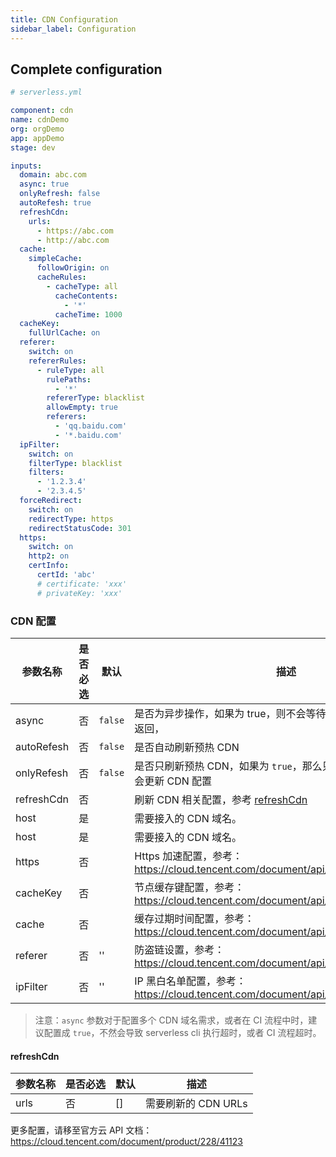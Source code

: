 ```yaml
---
title: CDN Configuration
sidebar_label: Configuration
---
```


## Complete configuration

```yml
# serverless.yml

component: cdn
name: cdnDemo
org: orgDemo
app: appDemo
stage: dev

inputs:
  domain: abc.com
  async: true
  onlyRefresh: false
  autoRefesh: true
  refreshCdn:
    urls:
      - https://abc.com
      - http://abc.com
  cache:
    simpleCache:
      followOrigin: on
      cacheRules:
        - cacheType: all
          cacheContents:
            - '*'
          cacheTime: 1000
  cacheKey:
    fullUrlCache: on
  referer:
    switch: on
    refererRules:
      - ruleType: all
        rulePaths:
          - '*'
        refererType: blacklist
        allowEmpty: true
        referers:
          - 'qq.baidu.com'
          - '*.baidu.com'
  ipFilter:
    switch: on
    filterType: blacklist
    filters:
      - '1.2.3.4'
      - '2.3.4.5'
  forceRedirect:
    switch: on
    redirectType: https
    redirectStatusCode: 301
  https:
    switch: on
    http2: on
    certInfo:
      certId: 'abc'
      # certificate: 'xxx'
      # privateKey: 'xxx'
```

### CDN 配置

| 参数名称 | 是否必选 | 默认 | 描述 |
| --- | --- | --- | --- |
| async | 否 | `false` | 是否为异步操作，如果为 true，则不会等待 CDN 创建或更新成功再返回， |
| autoRefesh | 否 | `false` | 是否自动刷新预热 CDN |
| onlyRefesh | 否 | `false` | 是否只刷新预热 CDN，如果为 `true`，那么只进行刷新预热操作，不会更新 CDN 配置 |
| refreshCdn | 否 |  | 刷新 CDN 相关配置，参考 [refreshCdn](#refreshCdn) |
| host | 是 |  | 需要接入的 CDN 域名。 |
| host | 是 |  | 需要接入的 CDN 域名。 |
| https | 否 |  | Https 加速配置，参考：https://cloud.tencent.com/document/api/228/30987#Https |
| cacheKey | 否 |  | 节点缓存键配置，参考：https://cloud.tencent.com/document/api/228/30987#CacheKey |
| cache | 否 |  | 缓存过期时间配置，参考： https://cloud.tencent.com/document/api/228/30987#Cache |
| referer | 否 | '' | 防盗链设置，参考： https://cloud.tencent.com/document/api/228/30987#Referer |
| ipFilter | 否 | '' | IP 黑白名单配置，参考： https://cloud.tencent.com/document/api/228/30987#IpFilter |

> 注意：`async` 参数对于配置多个 CDN 域名需求，或者在 CI 流程中时，建议配置成 `true`，不然会导致 serverless cli 执行超时，或者 CI 流程超时。

#### refreshCdn

| 参数名称 | 是否必选 | 默认 | 描述                |
| -------- | -------- | ---- | ------------------- |
| urls     | 否       | []   | 需要刷新的 CDN URLs |

更多配置，请移至官方云 API 文档：https://cloud.tencent.com/document/product/228/41123
